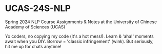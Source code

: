 # UCAS-24S-NLP
Spring 2024 NLP Course Assignments &amp; Notes at the University of Chinese Academy of Sciences (UCAS)

Yo coders, no copying my code (it's a hot mess!). 
Learn & 'aha!' moments await when you DIY. 
Borrow = 'classic infringement' (wink). 
But seriously, hit me up for chats anytime!
